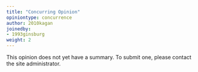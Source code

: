```yaml
---
title: "Concurring Opinion"
opiniontype: concurrence
author: 2010kagan
joinedby:
- 1993ginsburg
weight: 2
---
```

This opinion does not yet have a summary. To submit one, please contact the site administrator.